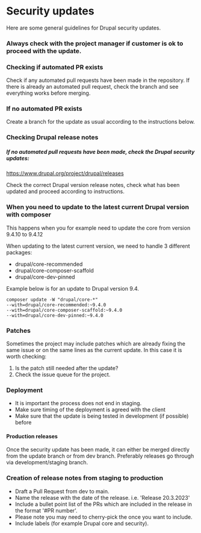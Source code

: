# Security updates

Here are some general guidelines for Drupal security updates.

### Always check with the project manager if customer is ok to proceed with the update.

### Checking if automated PR exists

Check if any automated pull requests have been made in the repository. If there is already an automated pull request, check the branch and see everything works before merging.

### If no automated PR exists

Create a branch for the update as usual according to the instructions below.

### Checking Drupal release notes

##### If no automated pull requests have been made, check the Drupal security updates:

https://www.drupal.org/project/drupal/releases


Check the correct Drupal version release notes, check what has been updated and proceed according to instructions.

### When you need to update to the latest current Drupal version with composer

This happens when you for example need to update the core from version 9.4.10 to 9.4.12

When updating to the latest current version, we need to handle 3 different packages:
 - drupal/core-recommended 
 - drupal/core-composer-scaffold 
 - drupal/core-dev-pinned

Example below is for an update to Drupal version 9.4.

````shell
composer update -W "drupal/core-*" 
--with=drupal/core-recommended:~9.4.0 
--with=drupal/core-composer-scaffold:~9.4.0 
--with=drupal/core-dev-pinned:~9.4.0
````

### Patches

Sometimes the project may include patches which are already fixing the same issue or on the same lines as the current update.
In this case it is worth checking:
1) Is the patch still needed after the update? 
2) Check the issue queue for the project.

### Deployment

- It is important the process does not end in staging.
- Make sure timing of the deployment is agreed with the client
- Make sure that the update is being tested in development (if possible) before 

#### Production releases 

Once the security update has been made, it can either be merged directly from the update branch or from dev branch. 
Preferably releases go through via development/staging branch.

### Creation of release notes from staging to production

- Draft a Pull Request from dev to main.
- Name the release with the date of the release. i.e. 'Release 20.3.2023'
- Include a bullet point list of the PRs which are included in the release in the format '#PR number'. 
- Please note you may need to cherry-pick the once you want to include.
- Include labels (for example Drupal core and security).


